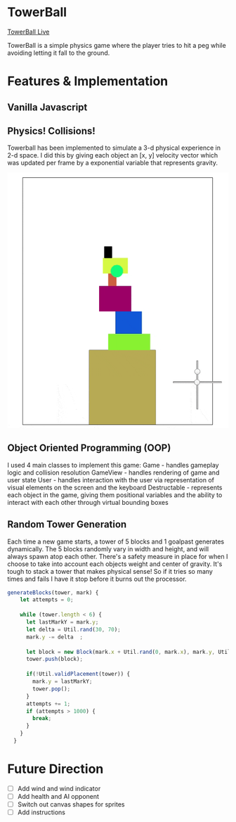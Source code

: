 # TowerBall 

[TowerBall Live][git]

[git]: https://keithryanwong.github.io/TowerBall/

TowerBall is a simple physics game where the player tries to hit a peg while avoiding letting it fall to the ground.

# Features & Implementation

## Vanilla Javascript

## Physics! Collisions!
Towerball has been implemented to simulate a 3-d physical experience in 2-d space. I did this by giving each object an [x, y] velocity vector which was updated per frame by a exponential variable that represents gravity.

![block-destruction](./docs/videos/destruction.gif)

## Object Oriented Programming (OOP)
I used 4 main classes to implement this game:
Game - handles gameplay logic and collision resolution
GameView - handles rendering of game and user state
User - handles interaction with the user via representation of visual elements on the screen and the keyboard
Destructable - represents each object in the game, giving them positional variables and the ability to interact with each other through virtual bounding boxes

## Random Tower Generation

Each time a new game starts, a tower of 5 blocks and 1 goalpast generates dynamically. The 5 blocks randomly vary in width and height, and will always spawn atop each other. There's a safety measure in place for when I choose to take into account each objects weight and center of gravity. It's tough to stack a tower that makes physical sense! So if it tries so many times and fails I have it stop before it burns out the processor. 

```javascript
generateBlocks(tower, mark) {
    let attempts = 0;

    while (tower.length < 6) {
      let lastMarkY = mark.y;
      let delta = Util.rand(30, 70);
      mark.y -= delta  ;

      let block = new Block(mark.x + Util.rand(0, mark.x), mark.y, Util.rand(20, 120), delta);
      tower.push(block);

      if(!Util.validPlacement(tower)) {
        mark.y = lastMarkY;
        tower.pop();
      }      
      attempts += 1;
      if (attempts > 1000) {
        break;
      } 
    }
  }
```

# Future Direction
- [ ] Add wind and wind indicator
- [ ] Add health and AI opponent
- [ ] Switch out canvas shapes for sprites
- [ ] Add instructions
